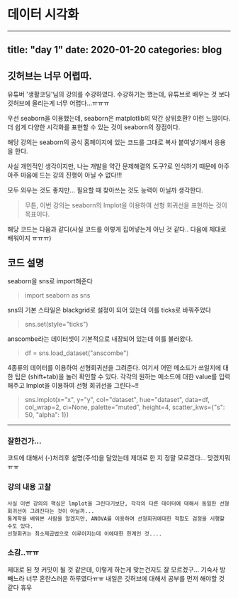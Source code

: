 데이터 시각화
===========
---
title: "day 1"
date: 2020-01-20
categories: blog
---

## 깃허브는 너무 어렵따.
유튜버 '생활코딩'님의 강의를 수강하였다. 
수강하기는 했는데, 유튜브로 배우는 것 보다 깃허브에 올리는게 너무 어렵다...ㅠㅠㅠ

우선 seaborn을 이용했는데, seaborn은 matplotlib의 약간 상위호환? 이런 느낌이다.
더 쉽게 다양한 시각화를 표현할 수 있는 것이 seaborn의 장점이다.

해당 강의는 seaborn의 공식 홈페이지에 있는 코드를 그대로 복사 붙여넣기해서 응용을 한다.

사실 개인적인 생각이지만, 나는 개발을 약간 문제해결의 도구?로 인식하기 때문에
아주아주 마음에 드는 강의 진행이 아닐 수 없다!!!

모두 외우는 것도 좋지만... 필요할 때 찾아쓰는 것도 능력이 아닐까 생각한다.


> 무튼, 이번 강의는 seaborn의 lmplot을 이용하여 선형 회귀선을 표현하는 것이 목표이다.

해당 코드는 다음과 같다(사실 코드를 이렇게 집어넣는게 아닌 것 같다.. 다음에 제대로 배워야지 ㅠㅠㅠ)


## 코드 설명
seaborn을 sns로 import해준다
>import seaborn as sns

sns의 기본 스타일은 blackgrid로 설정이 되어 있는데 이를 ticks로 바꿔주었다
>sns.set(style="ticks")

anscombe라는 데이터셋이 기본적으로 내장되어 있는데 이를 불러왔다.
>df = sns.load_dataset("anscombe")

4종류의 데이터를 이용하여 선형회귀선을 그려준다. 여기서 어떤 메소드가 쓰일지에 대한 팁은 (shift+tab)을 눌러 확인할 수 있다.
각각의 원하는 메소드에 대한 value를 입력해주고 lmplot을 이용하여 선형 회귀선을 그린다~!!
> sns.lmplot(x="x", y="y", col="dataset", hue="dataset", data=df,
>           col_wrap=2, ci=None, palette="muted", height=4,
>           scatter_kws={"s": 50, "alpha": 1})
----------------------------------------------

### 잘한건가...
코드에 대해서 (-)처리후 설명(주석)을 달았는데 제대로 한 지 정말 모르겠다...
맞겠지뭐 ㅠㅠ


### 강의 내용 고찰 
    사실 이번 강의의 핵심은 lmplot을 그린다기보단, 각각의 다른 데이터에 대해서 동일한 선형회귀선이 그려진다는 것이 아닐까...
    통계학을 배워본 사람을 알겠지만, ANOVA를 이용하여 선형회귀에대한 적합도 검정을 시행할 수도 있다.
    선형회귀는 최소제곱법으로 이루어지는데 이에대한 한계인 것.... 
    

### 소감..ㅠㅠ
제대로 된 첫 커밋이 될 것 같은데, 이렇게 하는게 맞는건지도 잘 모르겠구... 기숙사 방빼느라 너무 혼란스러운 하루였다ㅠㅠ
내일은 깃허브에 대해서 공부를 먼저 해야할 것 같다 휴우
